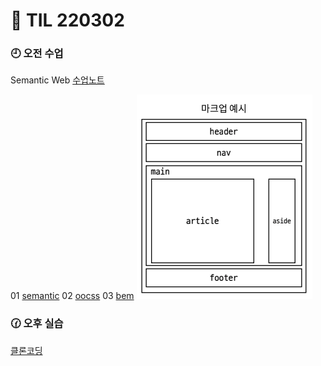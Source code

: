 # 🧐 TIL 220302

### 🕘 오전 수업

Semantic Web [수업노트](./Web_Semantic.md)

01 [semantic](./day_05/01_semantic_element.html)
02 [oocss](./day_05/02_oocss.html)
03 [bem](./day_05/03_bem.html)
![마크업예시](./%EB%A7%88%ED%81%AC%EC%97%85%20%EC%98%88%EC%8B%9C.png)

### 🕜 오후 실습

[클론코딩](./05_Flex_Advanced/03.html)
